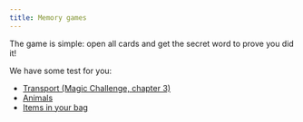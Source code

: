 ```yaml
---
title: Memory games
---
```


The game is simple: open all cards and get the secret word to prove you did it!

We have some test for you:

* [Transport (Magic Challenge, chapter 3)](transport)
* [Animals](animals)
* [Items in your bag](bag)